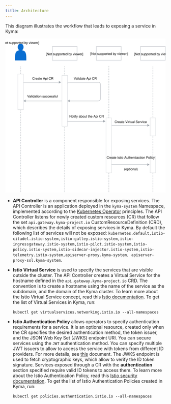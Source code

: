 ```yaml
---
title: Architecture
---
```


This diagram illustrates the workflow that leads to exposing a service in Kyma:

![service-exposure-flow](./assets/001-service-exposure-flow.svg)

- **API Controller** is a component responsible for exposing services. The API Controller is an application deployed in the `kyma-system` Namespace, implemented according to the [Kubernetes Operator](https://coreos.com/blog/introducing-operators.html) principles. The API Controller listens for newly created custom resources (CR) that follow the set `api.gateway.kyma-project.io` CustomResourceDefinition (CRD), which describes the details of exposing services in Kyma. By default the following list of services will not be exposed: `kubernetes.default,istio-citadel.istio-system,istio-galley.istio-system,istio-ingressgateway.istio-system,istio-pilot.istio-system,istio-policy.istio-system,istio-sidecar-injector.istio-system,istio-telemetry.istio-system,apiserver-proxy.kyma-system, apiserver-proxy-ssl.kyma-system`.

- **Istio Virtual Service** is used to specify the services that are visible outside the cluster. The API Controller creates a Virtual Service for the hostname defined in the `api.gateway.kyma-project.io` CRD. The convention is to create a hostname using the name of the service as the subdomain, and the domain of the Kyma cluster. To learn more about the Istio Virtual Service concept, read this [Istio documentation](https://kubernetes.io/docs/concepts/services-networking/ingress/).
To get the list of Virtual Services in Kyma, run:
  ```
  kubectl get virtualservices.networking.istio.io --all-namespaces
  ```

- **Istio Authentication Policy** allows operators to specify authentication requirements for a service. It is an optional resource, created only when the CR specifies the desired authentication method, the token issuer, and the JSON Web Key Set (JWKS) endpoint URI. You can secure services using the `JWT` authentication method. You can specify multiple JWT issuers to allow to access the service with tokens from different ID providers. For more details, see [this](#details-security) document. The JWKS endpoint is used to fetch cryptographic keys, which allow to verify the ID token signature. Services exposed through a CR with the **authentication** section specified require valid ID tokens to access them. To learn more about the Istio Authentication Policy, read this [Istio security documentation](https://istio.io/docs/concepts/security/authn-policy/).
To get the list of Istio Authentication Policies created in Kyma, run:
  ```
  kubectl get policies.authentication.istio.io --all-namespaces
  ```
